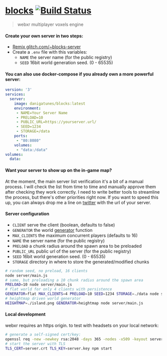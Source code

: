 [blocks](https://blocks.gatunes.com/)
[![Build Status](https://travis-ci.org/danielesteban/blocks.svg?branch=master)](https://travis-ci.org/danielesteban/blocks)
==

> webxr multiplayer voxels engine

#### Create your own server in two steps:

* [Remix glitch.com/~blocks-server](https://glitch.com/edit/#!/remix/blocks-server)
* Create a `.env` file with this variables:
  * `NAME` the server name (for the public registry)
  * `SEED` 16bit world generation seed. (0 - 65535)

#### You can also use docker-compose if you already own a more powerful server:

```yaml
version: '3'
services:
  server:
    image: danigatunes/blocks:latest
    environment:
     - NAME=Your Server Name
     - PRELOAD=10
     - PUBLIC_URL=https://yourserver.url/
     - SEED=1234
     - STORAGE=/data
    ports:
     - "80:8080"
    volumes:
     - "data:/data"
volumes:
  data:
```

#### Want your server to show up on the in-game map?

At the moment, the main server list verification it's a bit of a manual process.
I will check the list from time to time and manually approve them after checking they work correctly.
I need to write better tools to streamline the process, but there's other priorities right now.
If you want to speed this up, you can always drop me a line on [twitter](https://twitter.com/danigatunes) with the url of your server.

#### Server configuration

 * `CLIENT` serve the client (boolean, defaults to false)
 * `GENERATOR` the world [generator](server/generators.js) function
 * `MAX_CLIENTS` the maximum concurrent players (defaults to 16)
 * `NAME` the server name (for the public registry)
 * `PRELOAD` a chunk radius around the spawn area to be preloaded
 * `PUBLIC_URL` public url of the server (for the public registry)
 * `SEED` 16bit world generation seed. (0 - 65535)
 * `STORAGE` directory in where to store the generated/modified chunks

```bash
# random seed, no preload, 16 clients
node server/main.js
# same, but preloading a 10 chunk radius around the spawn area
PRELOAD=10 node server/main.js
# flat world for only 4 clients with persistence
GENERATOR=flat MAX_CLIENTS=4 PRELOAD=10 SEED=1234 STORAGE=./data node server/main.js
# heightmap driven world generator
HEIGHTMAP=./island.png GENERATOR=heightmap node server/main.js
```

#### Local development

webxr requires an https origin. to test with headsets on your local network:

```bash
# generate a self-signed cert/key:
openssl req -new -newkey rsa:2048 -days 365 -nodes -x509 -keyout server.key -out server.crt
# start the server with TLS
TLS_CERT=server.crt TLS_KEY=server.key npm start
```
